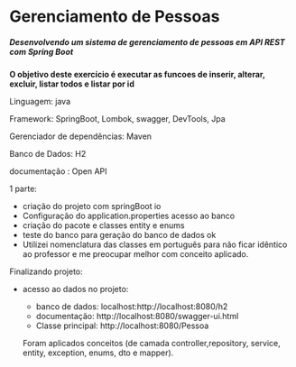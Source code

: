 # Gerenciamento de Pessoas

##### Desenvolvendo um sistema de gerenciamento de pessoas em API REST com Spring Boot

**O objetivo deste exercício é executar as funcoes de inserir, alterar, excluir, listar todos e listar por id**

Linguagem: java

Framework: SpringBoot, Lombok, swagger, DevTools, Jpa

Gerenciador de dependências: Maven

Banco de Dados: H2

documentação : Open API

1 parte: 

* criação do projeto com springBoot io
* Configuração do application.properties acesso ao banco
* criação do pacote e classes entity e enums
* teste do banco para geração do banco de dados ok
* Utilizei nomenclatura das classes em português para não ficar idêntico ao professor e me preocupar melhor com conceito aplicado.

Finalizando projeto:

* acesso ao dados no projeto:

  * banco de dados: localhost:http://localhost:8080/h2
  * documentação: http://localhost:8080/swagger-ui.html
  * Classe principal: http://localhost:8080/Pessoa

  Foram aplicados conceitos (de camada controller,repository, service, entity, exception, enums, dto e mapper).
